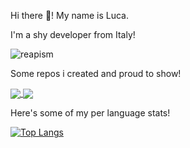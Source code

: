 Hi there 👋! My name is Luca.

I'm a shy developer from Italy! 
<p>
<img align="center" src="https://github-readme-stats.vercel.app/api?username=darkimage&show_icons=true&theme=nord" alt="reapism" />
</p>

Some repos i created and proud to show!

<a href="https://github.com/Raider-Arts/painter-megascan-link">
  <img align="center" src="https://github-readme-stats.vercel.app/api/pin/?username=raider-arts&repo=painter-megascan-link&theme=nord" />
</a>
<a href="https://github.com/Raider-Arts/megascan-link">
  <img align="center" src="https://github-readme-stats.vercel.app/api/pin/?username=raider-arts&repo=megascan-link&theme=nord" />
</a>

Here's some of my per language stats!

[![Top Langs](https://github-readme-stats.vercel.app/api/top-langs/?username=darkimage&theme=nord)](https://github.com/anuraghazra/github-readme-stats)

